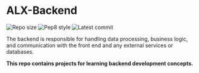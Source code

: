 # ALX-Backend

![Repo size](https://img.shields.io/github/repo-size/Njokujr/alx-backend)
![Pep8 style](https://img.shields.io/badge/PEP8-style%20guide-purple?style=round-square)
![Latest commit](https://img.shields.io/github/last-commit/Njokujr/alx-backend/main?style=round-square)

The backend is responsible for handling data processing, business logic, and communication with the front end and any external services or databases.

**This repo contains projects for learning backend development concepts.**
